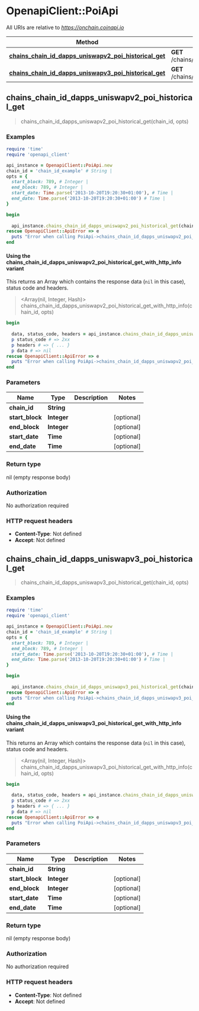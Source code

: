 # OpenapiClient::PoiApi

All URIs are relative to *https://onchain.coinapi.io*

| Method | HTTP request | Description |
| ------ | ------------ | ----------- |
| [**chains_chain_id_dapps_uniswapv2_poi_historical_get**](PoiApi.md#chains_chain_id_dapps_uniswapv2_poi_historical_get) | **GET** /chains/{chain_id}/dapps/uniswapv2/poi/historical |  |
| [**chains_chain_id_dapps_uniswapv3_poi_historical_get**](PoiApi.md#chains_chain_id_dapps_uniswapv3_poi_historical_get) | **GET** /chains/{chain_id}/dapps/uniswapv3/poi/historical |  |


## chains_chain_id_dapps_uniswapv2_poi_historical_get

> chains_chain_id_dapps_uniswapv2_poi_historical_get(chain_id, opts)



### Examples

```ruby
require 'time'
require 'openapi_client'

api_instance = OpenapiClient::PoiApi.new
chain_id = 'chain_id_example' # String | 
opts = {
  start_block: 789, # Integer | 
  end_block: 789, # Integer | 
  start_date: Time.parse('2013-10-20T19:20:30+01:00'), # Time | 
  end_date: Time.parse('2013-10-20T19:20:30+01:00') # Time | 
}

begin
  
  api_instance.chains_chain_id_dapps_uniswapv2_poi_historical_get(chain_id, opts)
rescue OpenapiClient::ApiError => e
  puts "Error when calling PoiApi->chains_chain_id_dapps_uniswapv2_poi_historical_get: #{e}"
end
```

#### Using the chains_chain_id_dapps_uniswapv2_poi_historical_get_with_http_info variant

This returns an Array which contains the response data (`nil` in this case), status code and headers.

> <Array(nil, Integer, Hash)> chains_chain_id_dapps_uniswapv2_poi_historical_get_with_http_info(chain_id, opts)

```ruby
begin
  
  data, status_code, headers = api_instance.chains_chain_id_dapps_uniswapv2_poi_historical_get_with_http_info(chain_id, opts)
  p status_code # => 2xx
  p headers # => { ... }
  p data # => nil
rescue OpenapiClient::ApiError => e
  puts "Error when calling PoiApi->chains_chain_id_dapps_uniswapv2_poi_historical_get_with_http_info: #{e}"
end
```

### Parameters

| Name | Type | Description | Notes |
| ---- | ---- | ----------- | ----- |
| **chain_id** | **String** |  |  |
| **start_block** | **Integer** |  | [optional] |
| **end_block** | **Integer** |  | [optional] |
| **start_date** | **Time** |  | [optional] |
| **end_date** | **Time** |  | [optional] |

### Return type

nil (empty response body)

### Authorization

No authorization required

### HTTP request headers

- **Content-Type**: Not defined
- **Accept**: Not defined


## chains_chain_id_dapps_uniswapv3_poi_historical_get

> chains_chain_id_dapps_uniswapv3_poi_historical_get(chain_id, opts)



### Examples

```ruby
require 'time'
require 'openapi_client'

api_instance = OpenapiClient::PoiApi.new
chain_id = 'chain_id_example' # String | 
opts = {
  start_block: 789, # Integer | 
  end_block: 789, # Integer | 
  start_date: Time.parse('2013-10-20T19:20:30+01:00'), # Time | 
  end_date: Time.parse('2013-10-20T19:20:30+01:00') # Time | 
}

begin
  
  api_instance.chains_chain_id_dapps_uniswapv3_poi_historical_get(chain_id, opts)
rescue OpenapiClient::ApiError => e
  puts "Error when calling PoiApi->chains_chain_id_dapps_uniswapv3_poi_historical_get: #{e}"
end
```

#### Using the chains_chain_id_dapps_uniswapv3_poi_historical_get_with_http_info variant

This returns an Array which contains the response data (`nil` in this case), status code and headers.

> <Array(nil, Integer, Hash)> chains_chain_id_dapps_uniswapv3_poi_historical_get_with_http_info(chain_id, opts)

```ruby
begin
  
  data, status_code, headers = api_instance.chains_chain_id_dapps_uniswapv3_poi_historical_get_with_http_info(chain_id, opts)
  p status_code # => 2xx
  p headers # => { ... }
  p data # => nil
rescue OpenapiClient::ApiError => e
  puts "Error when calling PoiApi->chains_chain_id_dapps_uniswapv3_poi_historical_get_with_http_info: #{e}"
end
```

### Parameters

| Name | Type | Description | Notes |
| ---- | ---- | ----------- | ----- |
| **chain_id** | **String** |  |  |
| **start_block** | **Integer** |  | [optional] |
| **end_block** | **Integer** |  | [optional] |
| **start_date** | **Time** |  | [optional] |
| **end_date** | **Time** |  | [optional] |

### Return type

nil (empty response body)

### Authorization

No authorization required

### HTTP request headers

- **Content-Type**: Not defined
- **Accept**: Not defined

